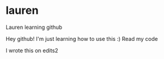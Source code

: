 # lauren
Lauren learning github

Hey github! I'm just learning how to use this :)
Read my code

I wrote this on edits2
